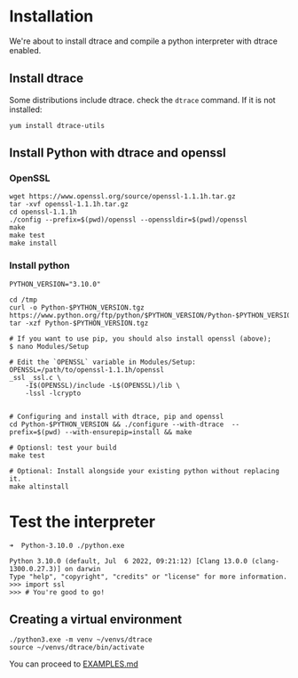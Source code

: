 # Installation
We're about to install dtrace and compile a python interpreter with dtrace enabled.

## Install dtrace
Some distributions include dtrace. check the `dtrace` command. If it is not installed:
```shell
yum install dtrace-utils
```  

## Install Python with dtrace and openssl

### OpenSSL
```shell
wget https://www.openssl.org/source/openssl-1.1.1h.tar.gz
tar -xvf openssl-1.1.1h.tar.gz
cd openssl-1.1.1h
./config --prefix=$(pwd)/openssl --openssldir=$(pwd)/openssl
make
make test
make install
```

### Install python
```shell
PYTHON_VERSION="3.10.0"

cd /tmp
curl -o Python-$PYTHON_VERSION.tgz https://www.python.org/ftp/python/$PYTHON_VERSION/Python-$PYTHON_VERSION.tgz
tar -xzf Python-$PYTHON_VERSION.tgz

# If you want to use pip, you should also install openssl (above); 
$ nano Modules/Setup

# Edit the `OPENSSL` variable in Modules/Setup:
OPENSSL=/path/to/openssl-1.1.1h/openssl
_ssl _ssl.c \
    -I$(OPENSSL)/include -L$(OPENSSL)/lib \
    -lssl -lcrypto


# Configuring and install with dtrace, pip and openssl
cd Python-$PYTHON_VERSION && ./configure --with-dtrace  --prefix=$(pwd) --with-ensurepip=install && make

# Optionsl: test your build
make test

# Optional: Install alongside your existing python without replacing it.
make altinstall

```

# Test the interpreter
```shell
➜  Python-3.10.0 ./python.exe

Python 3.10.0 (default, Jul  6 2022, 09:21:12) [Clang 13.0.0 (clang-1300.0.27.3)] on darwin
Type "help", "copyright", "credits" or "license" for more information.
>>> import ssl
>>> # You're good to go!

```

## Creating a virtual environment
```shell
./python3.exe -m venv ~/venvs/dtrace
source ~/venvs/dtrace/bin/activate
```
You can proceed to <a href="EXAMPLES.md">EXAMPLES.md</a>